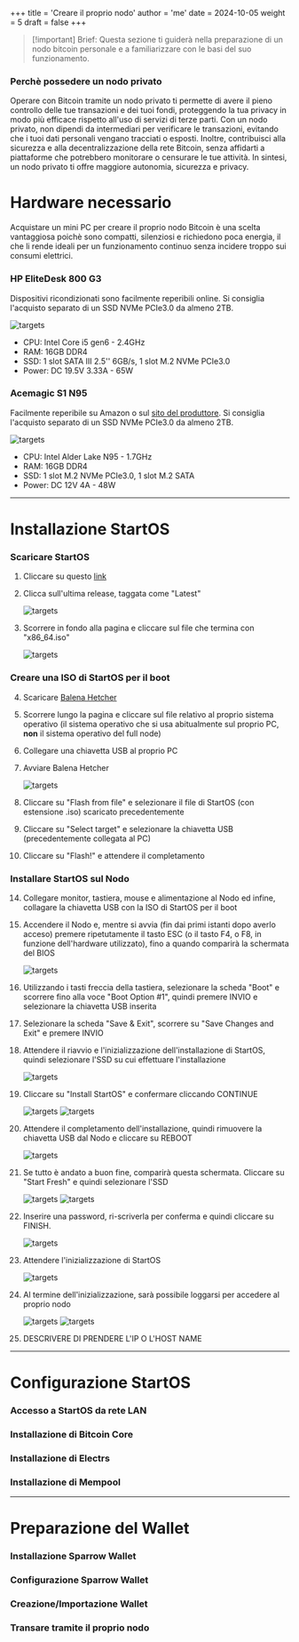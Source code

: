 +++
title = 'Creare il proprio nodo'
author = 'me'
date = 2024-10-05
weight = 5
draft = false
+++

> [!important] Brief:
> Questa sezione ti guiderà nella preparazione di un nodo bitcoin personale e a familiarizzare con le basi del suo funzionamento.

### Perchè possedere un nodo privato

Operare con Bitcoin tramite un nodo privato ti permette di avere il pieno controllo delle tue transazioni e dei tuoi fondi, proteggendo la tua privacy in modo più efficace rispetto all'uso di servizi di terze parti. Con un nodo privato, non dipendi da intermediari per verificare le transazioni, evitando che i tuoi dati personali vengano tracciati o esposti. Inoltre, contribuisci alla sicurezza e alla decentralizzazione della rete Bitcoin, senza affidarti a piattaforme che potrebbero monitorare o censurare le tue attività. In sintesi, un nodo privato ti offre maggiore autonomia, sicurezza e privacy.

# Hardware necessario

Acquistare un mini PC per creare il proprio nodo Bitcoin è una scelta vantaggiosa poichè sono compatti, silenziosi e richiedono poca energia, il che li rende ideali per un funzionamento continuo senza incidere troppo sui consumi elettrici.
### HP EliteDesk 800 G3

Dispositivi ricondizionati sono facilmente reperibili online. Si consiglia l'acquisto separato di un SSD NVMe PCIe3.0 da almeno 2TB.

![targets](img/HP_EliteDesk_800_G4_35W_miniPC.png)

- CPU: Intel Core i5 gen6 - 2.4GHz
- RAM: 16GB DDR4
- SSD: 1 slot SATA III 2.5'' 6GB/s, 1 slot M.2 NVMe PCIe3.0
- Power: DC 19.5V 3.33A - 65W

### Acemagic S1 N95

Facilmente reperibile su Amazon o sul [sito del produttore](https://acemagic.eu/products/s1-minipc). Si consiglia l'acquisto separato di un SSD NVMe PCIe3.0 da almeno 2TB.

![targets](img/Acemagic_S1_N95_miniPC.png)

- CPU: Intel Alder Lake N95 - 1.7GHz
- RAM: 16GB DDR4
- SSD: 1 slot M.2 NVMe PCIe3.0, 1 slot M.2 SATA
- Power: DC 12V 4A - 48W


---

# Installazione StartOS

### Scaricare StartOS

1) Cliccare su questo [link](https://github.com/Start9Labs/start-os/releases/)

2) Clicca sull'ultima release, taggata come "Latest"

	![targets](img/screen01.png)

3) Scorrere in fondo alla pagina e cliccare sul file che termina con "x86_64.iso"

	![targets](img/screen02.png)

### Creare una ISO di StartOS per il boot

4) Scaricare [Balena Hetcher](https://etcher.balena.io/#download-etcher)

5) Scorrere lungo la pagina e cliccare sul file relativo al proprio sistema operativo (il sistema operativo che si usa abitualmente sul proprio PC, __non__ il sistema operativo del full node)

6) Collegare una chiavetta USB al proprio PC

8) Avviare Balena Hetcher

	![targets](img/screen03.png)

9) Cliccare su "Flash from file" e selezionare il file di StartOS (con estensione .iso) scaricato precedentemente

11) Cliccare su "Select target" e selezionare la chiavetta USB (precedentemente collegata al PC)

13) Cliccare su "Flash!" e attendere il completamento


### Installare StartOS sul Nodo

14) Collegare monitor, tastiera, mouse e alimentazione al Nodo ed infine, collagare la chiavetta USB con la ISO di StartOS per il boot

15) Accendere il Nodo e, mentre si avvia (fin dai primi istanti dopo averlo acceso) premere ripetutamente il tasto ESC (o il tasto F4, o F8, in funzione dell'hardware utilizzato), fino a quando comparirà la schermata del BIOS

	![targets](img/screen04.png)

16)  Utilizzando i tasti freccia della tastiera, selezionare la scheda "Boot" e scorrere fino alla voce "Boot Option #1", quindi premere INVIO e selezionare la chiavetta USB inserita

17) Selezionare la scheda "Save & Exit", scorrere su "Save Changes and Exit" e premere INVIO

18) Attendere il riavvio e l'inizializzazione dell'installazione di StartOS, quindi selezionare l'SSD su cui effettuare l'installazione

	![targets](img/screen05.png)

19) Cliccare su "Install StartOS" e confermare cliccando CONTINUE

	![targets](img/screen06.png)
	![targets](img/screen07.png)

20) Attendere il completamento dell'installazione, quindi rimuovere la chiavetta USB dal Nodo e cliccare su REBOOT

	![targets](img/screen08.png)

21) Se tutto è andato a buon fine, comparirà questa schermata. Cliccare su "Start Fresh" e quindi selezionare l'SSD 

	![targets](img/screen10.png)
	![targets](img/screen11.png)

22) Inserire una password, ri-scriverla per conferma e quindi cliccare su FINISH.

	![targets](img/screen12.png)

23) Attendere l'inizializzazione di StartOS

	![targets](img/screen13.png)

24) Al termine dell'inizializzazione, sarà possibile loggarsi per accedere al proprio nodo

	![targets](img/screen14.png)
	![targets](img/screen15.png)

25) DESCRIVERE DI PRENDERE L'IP O L'HOST NAME


---

# Configurazione StartOS

### Accesso a StartOS da rete LAN

### Installazione di Bitcoin Core

### Installazione di Electrs

### Installazione di Mempool


---

# Preparazione del Wallet

### Installazione Sparrow Wallet

### Configurazione Sparrow Wallet

### Creazione/Importazione Wallet

### Transare tramite il proprio nodo
